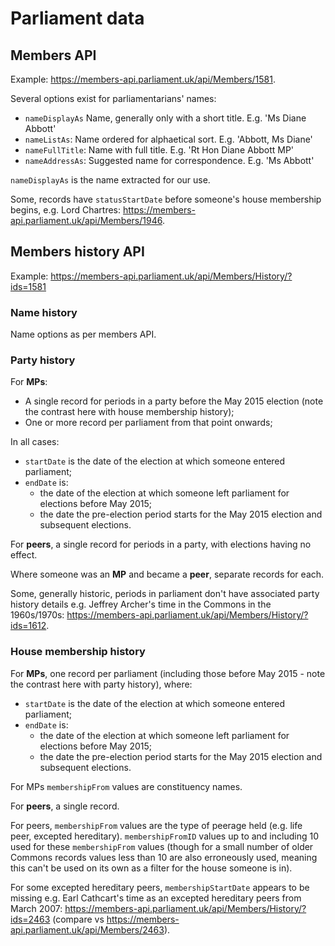 # Parliament data

## Members API
Example: https://members-api.parliament.uk/api/Members/1581.

Several options exist for parliamentarians' names:
- `nameDisplayAs` Name, generally only with a short title. E.g. 'Ms Diane Abbott'
- `nameListAs`: Name ordered for alphaetical sort. E.g. 'Abbott, Ms Diane'
- `nameFullTitle`: Name with full title. E.g. 'Rt Hon Diane Abbott MP'
- `nameAddressAs`: Suggested name for correspondence. E.g. 'Ms Abbott'

`nameDisplayAs` is the name extracted for our use.

Some, records have `statusStartDate` before someone's house membership begins, e.g. Lord Chartres: https://members-api.parliament.uk/api/Members/1946.

## Members history API

Example: https://members-api.parliament.uk/api/Members/History/?ids=1581

### Name history
Name options as per members API.

### Party history
For **MPs**:
- A single record for periods in a party before the May 2015 election (note the contrast here with house membership history);
- One or more record per parliament from that point onwards;

In all cases:
- `startDate` is the date of the election at which someone entered parliament;
- `endDate` is:
    - the date of the election at which someone left parliament for elections before May 2015;
    - the date the pre-election period starts for the May 2015 election and subsequent elections.

For **peers**, a single record for periods in a party, with elections having no effect.

Where someone was an **MP** and became a **peer**, separate records for each.

Some, generally historic, periods in parliament don't have associated party history details e.g. Jeffrey Archer's time in the Commons in the 1960s/1970s: https://members-api.parliament.uk/api/Members/History/?ids=1612.

### House membership history
For **MPs**, one record per parliament (including those before May 2015 - note the contrast here with party history), where:

- `startDate` is the date of the election at which someone entered parliament;
- `endDate` is:
    - the date of the election at which someone left parliament for elections before May 2015;
    - the date the pre-election period starts for the May 2015 election and subsequent elections.

For MPs `membershipFrom` values are constituency names.

For **peers**, a single record.

For peers, `membershipFrom` values are the type of peerage held (e.g. life peer, excepted hereditary). `membershipFromID` values up to and including 10 used for these `membershipFrom` values (though for a small number of older Commons records values less than 10 are also erroneously used, meaning this can't be used on its own as a filter for the house someone is in).

For some excepted hereditary peers, `membershipStartDate` appears to be missing e.g. Earl Cathcart's time as an excepted hereditary peers from March 2007: https://members-api.parliament.uk/api/Members/History/?ids=2463 (compare vs https://members-api.parliament.uk/api/Members/2463).